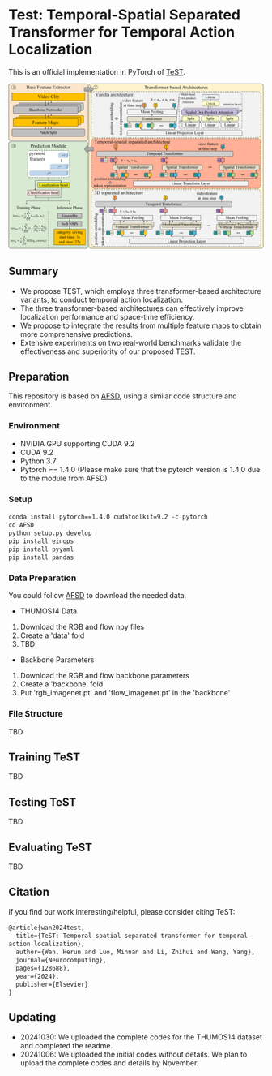 # Test: Temporal-Spatial Separated Transformer for Temporal Action Localization

This is an official implementation in PyTorch of [TeST](https://www.sciencedirect.com/science/article/abs/pii/S0925231224014590).

<p align="center">
<img src="https://github.com/whr000001/TeST/blob/main/imgs/overview.png"   width="600" />
</p>

## Summary
- We propose TEST, which employs three transformer-based architecture variants, to conduct temporal action localization.
- The three transformer-based architectures can effectively improve localization performance and space-time efficiency.
- We propose to integrate the results from multiple feature maps to obtain more comprehensive predictions.
- Extensive experiments on two real-world benchmarks validate the effectiveness and superiority of our proposed TEST.


## Preparation
This repository is based on [AFSD](https://github.com/TencentYoutuResearch/ActionDetection-AFSD), using a similar code structure and environment.

### Environment
- NVIDIA GPU supporting CUDA 9.2
- CUDA 9.2
- Python 3.7
- Pytorch == 1.4.0 (Please make sure that the pytorch version is 1.4.0 due to the module from AFSD)

### Setup
```
conda install pytorch==1.4.0 cudatoolkit=9.2 -c pytorch
cd AFSD
python setup.py develop
pip install einops 
pip install pyyaml
pip install pandas
```

### Data Preparation
You could follow [AFSD](https://github.com/TencentYoutuResearch/ActionDetection-AFSD) to download the needed data.
- THUMOS14 Data
1. Download the RGB and flow npy files
2. Create a 'data' fold
3. TBD

- Backbone Parameters
1. Download the RGB and flow backbone parameters
2. Create a 'backbone' fold
3. Put 'rgb_imagenet.pt' and 'flow_imagenet.pt' in the 'backbone'

### File Structure
TBD

## Training TeST
TBD
## Testing TeST
TBD
## Evaluating TeST
TBD

## Citation
If you find our work interesting/helpful, please consider citing TeST:
```
@article{wan2024test,
  title={TeST: Temporal-spatial separated transformer for temporal action localization},
  author={Wan, Herun and Luo, Minnan and Li, Zhihui and Wang, Yang},
  journal={Neurocomputing},
  pages={128688},
  year={2024},
  publisher={Elsevier}
}
```


## Updating
- 20241030: We uploaded the complete codes for the THUMOS14 dataset and completed the readme.
- 20241006: We uploaded the initial codes without details. We plan to upload the complete codes and details by November.
